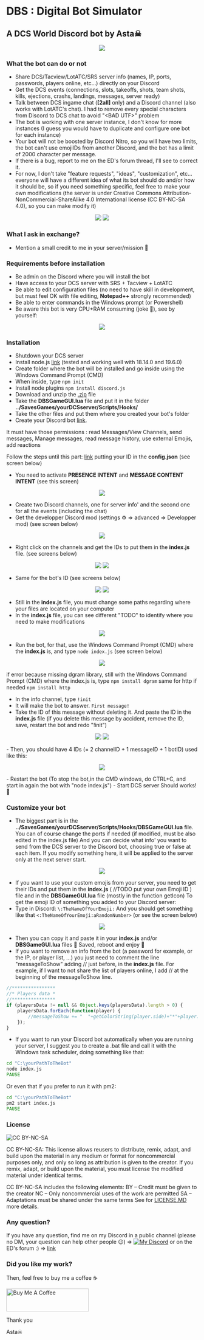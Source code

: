 # DBS : Digital Bot Simulator

## A DCS World Discord bot by Asta☠
<p align="center">
  <img src="https://github.com/frasta/DCS-Discord-bot/blob/main/img/avatar.png?raw=true" />
</p>


### What the bot can do or not
- Share DCS/Tacview/LotATC/SRS server info (names, IP, ports, passwords, players online, etc...) directly on your Discord
- Get the DCS events (connections, slots, takeoffs, shots, team shots, kills, ejections, crashs, landings, messages, server ready)
- Talk between DCS ingame chat (**[2all]** only) and a Discord channel (also works with LotATC's chat). I had to remove every special characters from Discord to DCS chat to avoid "\<BAD UTF\>" problem
- The bot is working with one server instance, I don't know for more instances (I guess you would have to duplicate and configure one bot for each instance)
- Your bot will not be boosted by Discord Nitro, so you will have two limits, the bot can't use emojiIDs from another Discord, and the bot has a limit of 2000 character per message.
- If there is a bug, report to me on the ED's forum thread, I'll see to correct it.
- For now, I don't take "feature requests", "ideas", "customization", etc...  everyone will have a different idea of what its bot should do and/or how it should be, so if you need something specific, feel free to make your own modifications (the server is under Creative Commons Attribution-NonCommercial-ShareAlike 4.0 International license (CC BY-NC-SA 4.0), so you can make modify it)

<p align="center">
  <img src="https://github.com/frasta/DCS-Discord-bot/blob/main/img/liveInfo.png?raw=true" />
  <img src="https://github.com/frasta/DCS-Discord-bot/blob/main/img/events.png?raw=true" />
</p>


### What I ask in exchange?
- Mention a small credit to me in your server/mission 🥰


### Requirements before installation
- Be admin on the Discord where you will install the bot
- Have access to your DCS server with SRS + Tacview + LotATC
- Be able to edit configuration files (no need to have skill in development, but must feel OK with file editing, **Notepad++** strongly recommended)
- Be able to enter commands in the Windows prompt (or Powershell)
- Be aware this bot is very CPU+RAM consuming (joke 🤡), see by yourself:

<p align="center">
  <img src="https://github.com/frasta/DCS-Discord-bot/blob/main/img/CPURAMusage.png?raw=true" />
</p>


### Installation
- Shutdown your DCS server
- Install node.js [link](https://nodejs.org/en/) (tested and working well with 18.14.0 and 19.6.0)
- Create folder where the bot will be installed and go inside using the Windows Command Prompt (CMD)
- When inside, type 
`npm init`
- Install node plugins 
`npm install discord.js`
- Download and unzip the [.zip](https://github.com/frasta/DCS-Discord-bot/releases) file
- Take the **DBSGameGUI.lua** file and put it in the folder **../SavesGames/yourDCSserver/Scripts/Hooks/**
- Take the other files and put them where you created your bot's folder 
- Create your Discord bot [link](https://discordjs.guide/preparations/setting-up-a-bot-application.html#creating-your-bot).

It must have those permissions : read Messages/View Channels, send messages, Manage messages, read message history, use external Emojis, add reactions

Follow the steps until this part: [link](https://discordjs.guide/creating-your-bot/#using-config-json) putting your ID in the **config.json** (see screen below)
- You need to activate **PRESENCE INTENT** and **MESSAGE CONTENT INTENT** (see this screen)
<p align="center">
  <img src="https://github.com/frasta/DCS-Discord-bot/blob/main/img/intent.png?raw=true" />
</p>

- Create two Discord channels, one for server info' and the second one for all the events (including the chat)
- Get the developper Discord mod (settings ⚙ => advanced => Developper mod) (see screen below)
<p align="center">
  <img src="https://github.com/frasta/DCS-Discord-bot/blob/main/img/devMod.JPG?raw=true" />
</p>

- Right click on the channels and get the IDs to put them in the **index.js** file. (see screens below)
<p align="center">
  <img src="https://github.com/frasta/DCS-Discord-bot/blob/main/img/getChannelID.JPG?raw=true" />
  <img src="https://github.com/frasta/DCS-Discord-bot/blob/main/img/IDinIndexFile.png?raw=true" />
</p>

- Same for the bot's ID (see screens below)
<p align="center">
  <img src="https://github.com/frasta/DCS-Discord-bot/blob/main/img/getBotID.JPG?raw=true" />
  <img src="https://github.com/frasta/DCS-Discord-bot/blob/main/img/IDinIndexFile.png?raw=true" />
</p>

- Still in the **index.js** file, you must change some paths regarding where your files are located on your computer 
- In the **index.js** file, you can see different "TODO" to identify where you need to make modifications
<p align="center">
  <img src="https://github.com/frasta/DCS-Discord-bot/blob/main/img/todos.png?raw=true" />
</p>

- Run the bot, for that, use the  Windows Command Prompt (CMD) where the **index.js** is, and type
`node index.js`
(see screen below) 
<p align="center">
  <img src="https://github.com/frasta/DCS-Discord-bot/blob/main/img/startBot.JPG?raw=true" />
</p>

if error because missing dgram library, still with the Windows Command Prompt (CMD) where the index.js is, type
`npm install dgram`
same for http if needed
`npm install http`
- In the info channel, type 
`!init`
- It will make the bot to answer. 
`First message!`
- Take the ID of this message without deleting it. And paste the ID in the **index.js** file (if you delete this message by accident, remove the ID, save, restart the bot and redo "!init")
<p align="center">
  <img src="https://github.com/frasta/DCS-Discord-bot/blob/main/img/getLiveMessageID.png?raw=true" />
  <img src="https://github.com/frasta/DCS-Discord-bot/blob/main/img/IDinIndexFile.png?raw=true" />
</p>
- Then, you should have 4 IDs (= 2 channelID + 1 messageID + 1 botID) used like this:
<p align="center">
  <img src="https://github.com/frasta/DCS-Discord-bot/blob/main/img/IDs.JPG?raw=true" />
</p>
- Restart the bot (To stop the bot,in the CMD windows, do CTRL+C, and start in again the bot with "node index.js")
- Start DCS server
Should works! 🤞 


### Customize your bot
- The biggest part is in the **../SavesGames/yourDCSserver/Scripts/Hooks/DBSGameGUI.lua** file.
You can of course change the ports if needed (if modified, must be also edited in the index.js file)
And you can decide what info' you want to send from the DCS server to the Discord bot, choosing true or false at each item.
If you modify something here, it will be applied to the server only at the next server start. 
<p align="center">
  <img src="https://github.com/frasta/DCS-Discord-bot/blob/main/img/eventsParams.png?raw=true"/>
</p>

- If you want to use your custom emojis from your server, you need to get their IDs and put them in the **index.js** ( //TODO put your own Emoji ID ) file and in the **DBSGameGUI.lua** file (mostly in the function getIcon)
To get the emoji ID of something you added to your Discord server:
- Type in Discord:
`\:TheNameOfYourEmoji:`
And you should get something like that
`<:TheNameOfYourEmoji:aRandomNumber>`
(or see the screen below)
<p align="center">
  <img src="https://github.com/frasta/DCS-Discord-bot/blob/main/img/EmojiCustom.png?raw=true"/>
</p>

- Then you can copy it and paste it in your **index.js** and/or **DBSGameGUI.lua** files 🙂
Saved, reboot and enjoy 🙂
- If you want to remove an info from the bot (a password for example, or the IP, or player list, ...)
you just need to comment the line "messageToShow" adding // just before, in the **index.js** file.
For example, if I want to not share the list of players online, I add // at the beginning of the messageToShow line.
```javascript
//****************
//* Players data *
//****************
if (playersData != null && Object.keys(playersData).length > 0) {
	playersData.forEach(function(player) {
		//messageToShow += "  "+getColorString(player.side)+"*"+player.name+"* "+player.aircraft+"\n"
	});
}
```
- If you want to run your Discord bot automatically when you are running your server, I suggest you to create a .bat file and call it with the Windows task scheduler, doing something like that:
```bat
cd "C:\yourPathToTheBot"
node index.js
PAUSE
```
Or even that if you prefer to run it with pm2:
```bat
cd "C:\yourPathToTheBot"
pm2 start index.js
PAUSE
```


### License
![CC BY-NC-SA](https://mirrors.creativecommons.org/presskit/buttons/88x31/png/by-nc-sa.png)

CC BY-NC-SA: This license allows reusers to distribute, remix, adapt, and build upon the material in any medium or format for noncommercial purposes only, and only so long as attribution is given to the creator. If you remix, adapt, or build upon the material, you must license the modified material under identical terms. 

CC BY-NC-SA includes the following elements:
BY – Credit must be given to the creator
NC – Only noncommercial uses of the work are permitted
SA – Adaptations must be shared under the same terms
See for [LICENSE.MD](https://github.com/frasta/DCS-Discord-bot/blob/main/LICENSE.md) more details.

### Any question?
If you have any question, find me on my Discord in a public channel (please no DM, your question can help other people 😉) =>
[![My Discord](https://cdn.discordapp.com/attachments/559138601573548052/999311782382424084/unknown.png)](https://discord.gg/ZUZdMzQ)
or on the ED's forum :) => [link](https://forum.dcs.world/topic/318803-discord-bot-for-dcs-dbs-digital-bot-simulator-by-asta/)



### Did you like my work?
Then, feel free to buy me a coffee ☕ 

<a href="https://www.buymeacoffee.com/Astazou" target="_blank"><img src="https://cdn.buymeacoffee.com/buttons/v2/default-yellow.png" alt="Buy Me A Coffee" style="height: 60px !important;width: 217px !important;" ></a>


Thank you

Asta☠